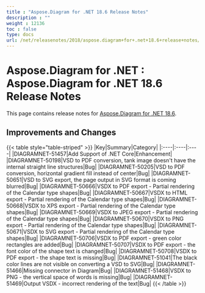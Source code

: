 ```yaml
---
title : "Aspose.Diagram for .NET 18.6 Release Notes" 
description : "" 
weight : 12136 
toc : false
type: docs
url: /net/releasenotes/2018/aspose.diagram+for+.net+18.6+release+notes/
---
```


# Aspose.Diagram for .NET : Aspose.Diagram for .NET 18.6 Release Notes


This page contains release notes for [Aspose.Diagram for .NET 18.6](https://www.nuget.org/packages/Aspose.Diagram/18.6.0).

## Improvements and Changes

{{< table style="table-striped" >}}
|Key|Summary|Category|
|:----|:----|:----|
|DIAGRAMNET-51457|Add Support of .NET Core|Enhancement|
|DIAGRAMNET-50198|VSD to PDF conversion, tank image doesn't have the internal straight line structures|Bug|
|DIAGRAMNET-50205|VSD to PDF conversion, horizontal gradient fill instead of center|Bug|
|DIAGRAMNET-50651|VSD to SVG export, the page output in SVG format is coming blurred|Bug|
|DIAGRAMNET-50666|VSDX to PDF export - Partial rendering of the Calendar type shapes|Bug|
|DIAGRAMNET-50667|VSDX to HTML export - Partial rendering of the Calendar type shapes|Bug|
|DIAGRAMNET-50668|VSDX to XPS export - Partial rendering of the Calendar type shapes|Bug|
|DIAGRAMNET-50669|VSDX to JPEG export - Partial rendering of the Calendar type shapes|Bug|
|DIAGRAMNET-50670|VSDX to PNG export - Partial rendering of the Calendar type shapes|Bug|
|DIAGRAMNET-50671|VSDX to SVG export - Partial rendering of the Calendar type shapes|Bug|
|DIAGRAMNET-50706|VSDX to PDF export - green color rectangles are added|Bug|
|DIAGRAMNET-50707|VSDX to PDF export - the font color of the shape text is changed|Bug|
|DIAGRAMNET-50708|VSDX to PDF export - the shape text is missing|Bug|
|DIAGRAMNET-51041|The black color lines are not visible on converting a VSD to SVG|Bug|
|DIAGRAMNET-51466|Missing connector in Diagram|Bug|
|DIAGRAMNET-51468|VSDX to PNG - the vertical space of words is missing|Bug|
|DIAGRAMNET-51469|Output VSDX - incorrect rendering of the text|Bug|
{{< /table >}}

